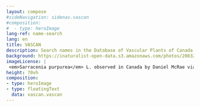 ```yaml
---
layout: compose
#sideNavigation: sidenav.vascan
#composition:
#  - type: heroImage
lang-ref: name-search
lang: en
title: VASCAN
description: Search names in the Database of Vascular Plants of Canada
background: https://inaturalist-open-data.s3.amazonaws.com/photos/208320945/original.jpeg
imageLicense: |
 <em>Sarracenia purpurea</em> L. observed in Canada by Daniel McRae via [iNaturalist](https://www.gbif.org/occurrence/3858831683)
height: 70vh
composition:
- type: heroImage
- type: floatingText
  data: vascan.vascan
---
```

